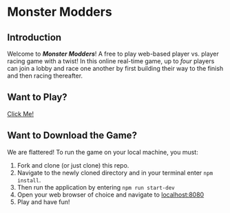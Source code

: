# Monster Modders

## Introduction
Welcome to **_Monster Modders_**! A free to play web-based player vs. player racing game with a twist! In this online real-time game, up to <em>four</em> players can join a lobby and race one another by first building their way to the finish and then racing thereafter. 

## Want to Play?
[Click Me!](https://monster-modders.herokuapp.com/)

## Want to Download the Game?
We are flattered! To run the game on your local machine, you must:

1. Fork and clone (or just clone) this repo.
2. Navigate to the newly cloned directory and in your terminal enter `npm install`.
3. Then run the application by entering `npm run start-dev` 
4. Open your web browser of choice and navigate to [localhost:8080](http://localhost:8080)
5. Play and have fun!
